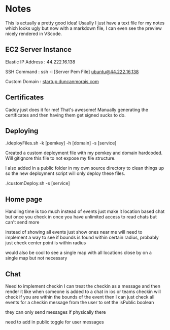 # Notes

This is actually a pretty good idea! Usaully I just have a text file for my notes which looks ugly but now with a markdown file, I can even see the preview nicely rendered in VScode.

## EC2 Server Instance
Elastic IP Address : 44.222.16.138

SSH Command : ssh -i [Server Pem File] ubuntu@44.222.16.138

Custom Domain : [startup.duncanmorais.com](http://startup.duncanmorais.com)

## Certificates
Caddy just does it for me! That's awesome! Manually generating the certificates and then having them get signed sucks to do.

## Deploying
./deployFiles.sh -k [pemkey] -h [domain] -s [service]

Created a custom deployment file with my pemkey and domain hardcoded. Will gitignore this file to not expose my file structure.

I also added in a public folder in my own source directory to clean things up so the new deployment script will only deploy these files.

./customDeploy.sh -s [service]


## Home page
Handling time is too much
instead of events just make it location based chat but once you check in once you have unlimited access to read chats but can't send more

instead of showing all events just show ones near me
will need to implement a way to see if bounds is found within certain radius, probably just check center point is within radius

would also be cool to see a single map with all locations close by on a single map but not necessary

## Chat
Need to implement checkin
I can treat the checkin as a message and then render it like when someone is added to a chat in ios or teams
checkin will check if you are within the bounds of the event
then I can just check all events for a checkin message from the user to set the isPublic boolean

they can only send messages if physically there

need to add in public toggle for user messages
